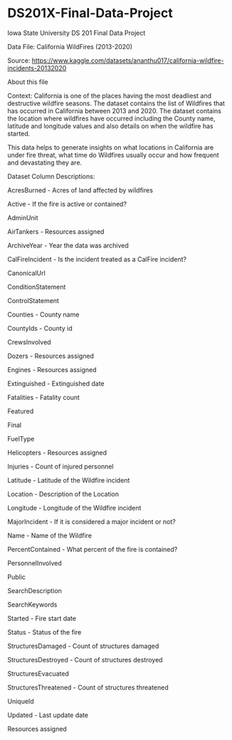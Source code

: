 # DS201X-Final-Data-Project
Iowa State University DS 201 Final Data Project


Data File: 
California WildFires (2013-2020)

Source:
https://www.kaggle.com/datasets/ananthu017/california-wildfire-incidents-20132020

About this file


Context:
California is one of the places having the most deadliest and destructive wildfire seasons. The dataset contains the list of Wildfires that has occurred in California between 2013 and 2020. The dataset contains the location where wildfires have occurred including the County name, latitude and longitude values and also details on when the wildfire has started.

This data helps to generate insights on what locations in California are under fire threat, what time do Wildfires usually occur and how frequent and devastating they are.

Dataset Column Descriptions:

AcresBurned - Acres of land affected by wildfires

Active - If the fire is active or contained?

AdminUnit

AirTankers - Resources assigned

ArchiveYear - Year the data was archived

CalFireIncident - Is the incident treated as a CalFire incident?

CanonicalUrl

ConditionStatement

ControlStatement

Counties - County name

CountyIds - County id

CrewsInvolved

Dozers - Resources assigned

Engines - Resources assigned

Extinguished - Extinguished date

Fatalities - Fatality count

Featured

Final

FuelType

Helicopters - Resources assigned

Injuries - Count of injured personnel

Latitude - Latitude of the Wildfire incident

Location - Description of the Location

Longitude - Longitude of the Wildfire incident

MajorIncident - If it is considered a major incident or not?

Name - Name of the Wildfire

PercentContained - What percent of the fire is contained?

PersonnelInvolved

Public

SearchDescription

SearchKeywords

Started - Fire start date

Status - Status of the fire

StructuresDamaged - Count of structures damaged

StructuresDestroyed - Count of structures destroyed

StructuresEvacuated

StructuresThreatened - Count of structures threatened

UniqueId

Updated - Last update date

Resources assigned
